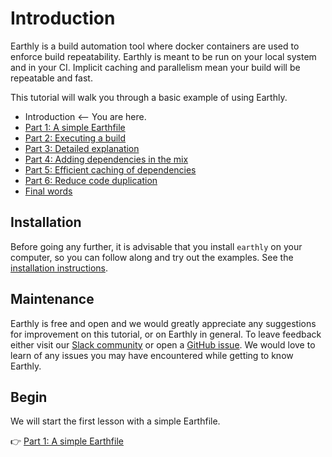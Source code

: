 # Introduction

Earthly is a build automation tool where docker containers are used to enforce build repeatability. Earthly is meant to be run on your local system and in your CI. Implicit caching and parallelism mean your build will be repeatable and fast.

This tutorial will walk you through a basic example of using Earthly.

* Introduction <-- You are here.
* [Part 1: A simple Earthfile](./part-1-a-simple-earthfile.md)
* [Part 2: Executing a build](./part-2-executing-a-build.md)
* [Part 3: Detailed explanation](./part-3-detailed-explanation.md)
* [Part 4: Adding dependencies in the mix](./part-4-adding-dependencies-in-the-mix.md)
* [Part 5: Efficient caching of dependencies](./part-5-efficient-caching-of-dependencies.md)
* [Part 6: Reduce code duplication](./part-6-reduce-code-duplication.md)
* [Final words](./final-words.md)

## Installation

Before going any further, it is advisable that you install `earthly` on your computer, so you can follow along and try out the examples. See the [installation instructions](https://earthly.dev/get-earthly).

## Maintenance

Earthly is free and open and we would greatly appreciate any suggestions for improvement on this tutorial, or on Earthly in general. To leave feedback either visit our [Slack community](https://earthly.dev/slack) or open a [GitHub issue](https://github.com/earthly/earthly/issues). We would love to learn of any issues you may have encountered while getting to know Earthly.

## Begin

We will start the first lesson with a simple Earthfile.

👉 [Part 1: A simple Earthfile](./part-1-a-simple-earthfile.md)

